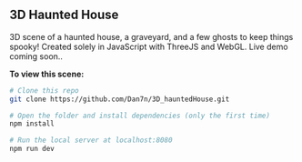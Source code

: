 ## 3D Haunted House

3D scene of a haunted house, a graveyard, and a few ghosts to keep things spooky! Created solely in JavaScript with ThreeJS and WebGL.
Live demo coming soon..

**To view this scene:**

 ``` bash
 # Clone this repo
 git clone https://github.com/Dan7n/3D_hauntedHouse.git
 
# Open the folder and install dependencies (only the first time)
npm install

# Run the local server at localhost:8080
npm run dev
